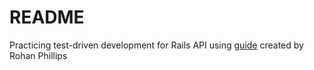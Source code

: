 # README

Practicing test-driven development for Rails API using [guide](https://rohanphillipscoding.com/building-a-test-driven-json-rails-api-with-rspec/) created by Rohan Phillips
